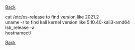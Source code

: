 [Back](..)

cat /etc/os-release to find version like 2021.2\
uname -r to find kali kernel version like 5.10.40-kali3-amd64\
lsb_release -a\
hostnamectl

[Back](..)